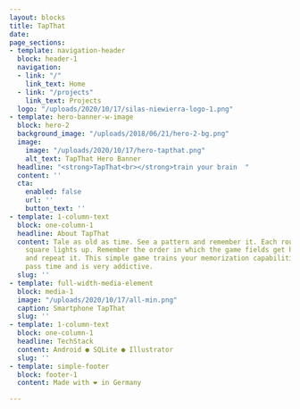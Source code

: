 ```yaml
---
layout: blocks
title: TapThat
date: 
page_sections:
- template: navigation-header
  block: header-1
  navigation:
  - link: "/"
    link_text: Home
  - link: "/projects"
    link_text: Projects
  logo: "/uploads/2020/10/17/silas-niewierra-logo-1.png"
- template: hero-banner-w-image
  block: hero-2
  background_image: "/uploads/2018/06/21/hero-2-bg.png"
  image:
    image: "/uploads/2020/10/17/hero-tapthat.png"
    alt_text: TapThat Hero Banner
  headline: "<strong>TapThat<br></strong>train your brain  "
  content: ''
  cta:
    enabled: false
    url: ''
    button_text: ''
- template: 1-column-text
  block: one-column-1
  headline: About TapThat
  content: Tale as old as time. See a pattern and remember it. Each round one more
    square lights up. Remember the order in which the game fields get highlighted
    and repeat it. This simple game trains your memorization capabilities, helps to
    pass time and is very addictive.
  slug: ''
- template: full-width-media-element
  block: media-1
  image: "/uploads/2020/10/17/all-min.png"
  caption: Smartphone TapThat
  slug: ''
- template: 1-column-text
  block: one-column-1
  headline: TechStack
  content: Android ● SQLite ● Illustrator
  slug: ''
- template: simple-footer
  block: footer-1
  content: Made with ❤︎ in Germany

---
```

